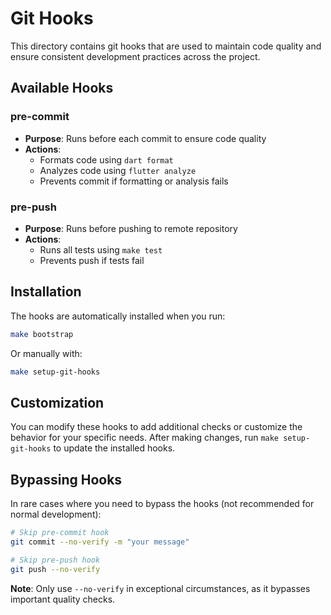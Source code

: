 # Git Hooks

This directory contains git hooks that are used to maintain code quality and ensure consistent development practices across the project.

## Available Hooks

### pre-commit
- **Purpose**: Runs before each commit to ensure code quality
- **Actions**:
  - Formats code using `dart format`
  - Analyzes code using `flutter analyze`
  - Prevents commit if formatting or analysis fails

### pre-push
- **Purpose**: Runs before pushing to remote repository
- **Actions**:
  - Runs all tests using `make test`
  - Prevents push if tests fail

## Installation

The hooks are automatically installed when you run:

```bash
make bootstrap
```

Or manually with:

```bash
make setup-git-hooks
```

## Customization

You can modify these hooks to add additional checks or customize the behavior for your specific needs. After making changes, run `make setup-git-hooks` to update the installed hooks.

## Bypassing Hooks

In rare cases where you need to bypass the hooks (not recommended for normal development):

```bash
# Skip pre-commit hook
git commit --no-verify -m "your message"

# Skip pre-push hook  
git push --no-verify
```

**Note**: Only use `--no-verify` in exceptional circumstances, as it bypasses important quality checks.
